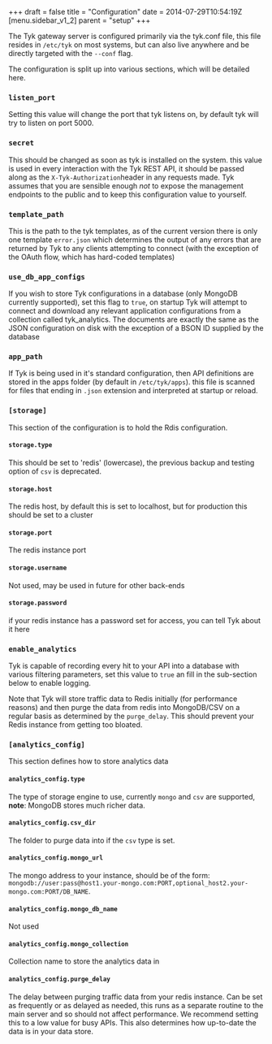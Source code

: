 +++
draft = false
title = "Configuration"
date = 2014-07-29T10:54:19Z
[menu.sidebar_v1_2]
    parent = "setup"
+++

The Tyk gateway server is configured primarily via the tyk.conf file, this file resides in `/etc/tyk` on most systems, 
but can also live anywhere and be directly targeted with the `--conf` flag.

The configuration is split up into various sections, which will be detailed here.

### `listen_port`

Setting this value will change the port that tyk listens on, by default tyk will try to listen on port 5000.

### `secret`

This should be changed as soon as tyk is installed on the system. this value is used in every interaction with the Tyk 
REST API, it should be passed along as the `X-Tyk-Authorization`header in any requests made. Tyk assumes that you are 
sensible enough *not* to expose the management endpoints to the public and to keep this configuration value to yourself.

### `template_path`

This is the path to the tyk templates, as of the current version there is only one template `error.json` which determines the output of any errors
that are returned by Tyk to any clients attempting to connect (with the exception of the OAuth flow, which has hard-coded templates)

### `use_db_app_configs`

If you wish to store Tyk configurations in a database (only MongoDB currently supported), set this flag to `true`, on startup Tyk will attempt to connect and download
any relevant application configurations from a collection called tyk_analytics. The documents are exactly the same as the JSON configuration on disk with the exception 
of a BSON ID supplied by the database

### `app_path`

If Tyk is being used in it's standard configuration, then API definitions are stored in the apps folder (by default in `/etc/tyk/apps`). this file is scanned for 
files that ending in `.json` extension and interpreted at startup or reload.

### `[storage]`

This section of the configuration is to hold the Rdis configuration. 

#### `storage.type`

This should be set to 'redis' (lowercase), the previous backup and testing option of `csv` is deprecated.

#### `storage.host`

The redis host, by default this is set to localhost, but for production this should be set to a cluster

#### `storage.port`

The redis instance port

#### `storage.username`

Not used, may be used in future for other back-ends

#### `storage.password`

if your redis instance has a password set for access, you can tell Tyk about it here

### `enable_analytics`

Tyk is capable of recording every hit to your API into a database with various filtering parameters, set this value 
to `true` an fill in the sub-section below to enable logging.

Note that Tyk will store traffic data to Redis initially (for performance reasons) and then purge the data from redis 
into MongoDB/CSV on a regular basis as determined by the `purge_delay`. This should prevent your Redis instance from 
getting too bloated.

### `[analytics_config]`

This section defines how to store analytics data

#### `analytics_config.type`

The type of storage engine to use, currently `mongo` and `csv` are supported, **note**: MongoDB stores much richer data.

#### `analytics_config.csv_dir`

The folder to purge data into if the `csv` type is set.

#### `analytics_config.mongo_url`

The mongo address to your instance, should be of the form: `mongodb://user:pass@host1.your-mongo.com:PORT,optional_host2.your-mongo.com:PORT/DB_NAME`.

#### `analytics_config.mongo_db_name`

Not used

#### `analytics_config.mongo_collection`

Collection name to store the analytics data in

#### `analytics_config.purge_delay`

The delay between purging traffic data from your redis instance. Can be set as frequently or as delayed as needed, this 
runs as a separate routine to the main server and so should not affect performance. We recommend setting this to a low value 
for busy APIs. This also determines how up-to-date the data is in your data store.


